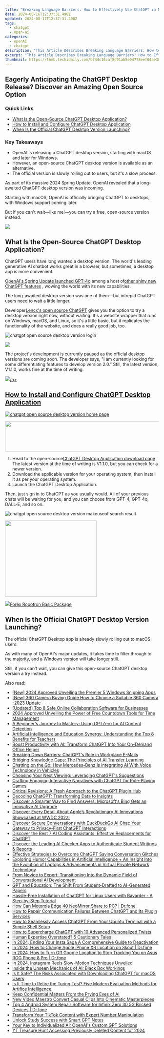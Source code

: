```yaml
---
title: "Breaking Language Barriers: How to Effectively Use ChatGPT in Multiple Linguistic Contexts"
date: 2024-08-16T12:37:31.498Z
updated: 2024-08-17T12:37:31.498Z
tags:
  - chatgpt
  - open-ai
categories:
  - openAI
  - chatgpt
description: "This Article Describes Breaking Language Barriers: How to Effectively Use ChatGPT in Multiple Linguistic Contexts"
excerpt: "This Article Describes Breaking Language Barriers: How to Effectively Use ChatGPT in Multiple Linguistic Contexts"
thumbnail: https://thmb.techidaily.com/b744c16caf8d91ab5e04778eef04ae38bd5e09c87e85e6ab4edefd7b2e2e0090.jpg
---
```


## Eagerly Anticipating the ChatGPT Desktop Release? Discover an Amazing Open Source Option

### Quick Links

* [What Is the Open-Source ChatGPT Desktop Application?](https://www.makeuseof.com/cant-wait-for-the-chatgpt-desktop-app-try-this-open-source-alternative-instead/#what-is-the-open-source-chatgpt-desktop-application)
* [How to Install and Configure ChatGPT Desktop Application](https://www.makeuseof.com/cant-wait-for-the-chatgpt-desktop-app-try-this-open-source-alternative-instead/#how-to-install-and-configure-chatgpt-desktop-application)
* [When Is the Official ChatGPT Desktop Version Launching?](https://www.makeuseof.com/cant-wait-for-the-chatgpt-desktop-app-try-this-open-source-alternative-instead/#when-is-the-official-chatgpt-desktop-version-launching)

### Key Takeaways

* OpenAI is releasing a ChatGPT desktop version, starting with macOS and later for Windows.
* However, an open-source ChatGPT desktop version is available as an alternative.
* The official version is slowly rolling out to users, but it's a slow process.

 As part of its massive 2024 Spring Update, OpenAI revealed that a long-awaited ChatGPT desktop version was incoming.

 Starting with macOS, OpenAI is officially bringing ChatGPT to desktops, with Windows support coming later.

 But if you can't wait—like me!—you can try a free, open-source version instead.

<!-- affiliate ads begin -->
<a href="https://secure.2checkout.com/order/checkout.php?PRODS=4620778&QTY=1&AFFILIATE=108875&CART=1"><img src="https://secure.avangate.com/images/merchant/07dd4d5a72f5740ef0f035f201951476/728__90banner.jpg" border="0"></a>
<!-- affiliate ads end -->
## What Is the Open-Source ChatGPT Desktop Application?

 ChatGPT users have long wanted a desktop version. The world's leading generative AI chatbot works great in a browser, but sometimes, a desktop app is more convenient.

[OpenAI's Spring Update launched GPT-4o](https://www.makeuseof.com/how-gpt-4o-works-is-it-free/) among a host of[other shiny new ChatGPT features](https://www.makeuseof.com/chatgpt-new-features-spring-update/) , wowing the world with its new capabilities.

 The long-awaited desktop version was one of them—but intrepid ChatGPT users need to wait a little longer.

 Developer[Lencx's open source ChatGPT](https://github.com/lencx/ChatGPT) gives you the option to try a desktop version right now, without waiting. It's a website wrapper that runs on Windows, macOS, and Linux, so it's a little basic, but it replicates the functionality of the website, and does a really good job, too.

![chatgpt open source desktop version login](https://static1.makeuseofimages.com/wordpress/wp-content/uploads/2024/05/chatgpt-open-source-desktop-version-login.jpg)
<!-- affiliate ads begin -->
<a href="https://shop.manycam.com/order/checkout.php?PRODS=17728032&QTY=1&AFFILIATE=108875&CART=1"><img src="https://secure.avangate.com/images/merchant/8230bea7d54bcdf99cdfe85cb07313d5/mcaffbanner920x120.png" border="0"></a>
<!-- affiliate ads end -->

 The project's development is currently paused as the official desktop versions are coming soon. The developer says, "I am currently looking for some differentiating features to develop version 2.0." Still, the latest version, V1.1.0, works fine at the time of writing.

<!-- affiliate ads begin -->
<a href="https://store.nero.com/order/checkout.php?PRODS=4729507&QTY=1&AFFILIATE=108875&CART=1"><img src="https://www.nero.com/nero-com-wAssets/img/banners/2023/TIU/Nero_TuneItUp_Screen_2.webp" border="0">/a>
<!-- affiliate ads end -->
## How to Install and Configure ChatGPT Desktop Application

![chatgpt open source desktop version home page](https://static1.makeuseofimages.com/wordpress/wp-content/uploads/2024/05/chatgpt-open-source-desktop-version-home-page.jpg)
<!-- affiliate ads begin -->
<a href="https://imp.i110150.net/c/5597632/924299/11305" target="_top" id="924299"><img src="//a.impactradius-go.com/display-ad/11305-924299" border="0" alt="" width="520" height="100"/></a>
<!-- affiliate ads end -->

1. Head to the open-source[ChatGPT Desktop Application download page](https://github.com/lencx/ChatGPT/releases/tag/v1.1.0) . The latest version at the time of writing is V1.1.0, but you can check for a newer version.
2. Download the applicable version for your operating system, then install it as per your operating system.
3. Launch the ChatGPT Desktop Application.

 Then, just sign in to ChatGPT as you usually would. All of your previous chats will be waiting for you, and you can choose from GPT-4, GPT-4o, DALL-E, and so on.

![chatgpt open source desktop version makeuseof search result](https://static1.makeuseofimages.com/wordpress/wp-content/uploads/2024/05/chatgpt-open-source-desktop-version-makeuseof-search-result.jpg)
<!-- affiliate ads begin -->
<a href="https://caperobbin.sjv.io/c/5597632/2006118/18460" target="_top" id="2006118"><img src="//a.impactradius-go.com/display-ad/18460-2006118" border="0" alt="" width="300" height="250"/></a><img height="0" width="0" src="https://imp.pxf.io/i/5597632/2006118/18460" style="position:absolute;visibility:hidden;" border="0" />
<!-- affiliate ads end -->

<!-- affiliate ads begin -->
<a href="https://secure.2checkout.com/order/checkout.php?PRODS=4726960&QTY=1&AFFILIATE=108875&CART=1"><img src="https://secure.avangate.com/images/merchant/5f4f7141b65a730b4efb0e0d51f63e94/products/forexrobotronbox.gif" border="0">Forex Robotron Basic Package</a>
<!-- affiliate ads end -->
## When Is the Official ChatGPT Desktop Version Launching?

 The official ChatGPT Desktop app is already slowly rolling out to macOS users.

 As with many of OpenAI's major updates, it takes time to filter through to the majority, and a Windows version will take longer still.

 Still, if you can't wait, you can give this open-source ChatGPT desktop version a try instead.


<ins class="adsbygoogle"
     style="display:block"
     data-ad-format="autorelaxed"
     data-ad-client="ca-pub-7571918770474297"
     data-ad-slot="1223367746"></ins>



<ins class="adsbygoogle"
     style="display:block"
     data-ad-client="ca-pub-7571918770474297"
     data-ad-slot="8358498916"
     data-ad-format="auto"
     data-full-width-responsive="true"></ins>

<span class="atpl-alsoreadstyle">Also read:</span>
<div><ul>
<li><a href="https://remote-screen-capture.techidaily.com/new-2024-approved-unveiling-the-premier-5-windows-snipping-apps/"><u>[New] 2024 Approved  Unveiling the Premier 5 Windows Snipping Apps</u></a></li>
<li><a href="https://extra-lessons.techidaily.com/new-360-camera-buying-guide-how-to-choose-a-suitable-360-camera-2023-update/"><u>[New] 360 Camera Buying Guide  How to Choose a Suitable 360 Camera -2023 Update</u></a></li>
<li><a href="https://visual-screen-recording.techidaily.com/updated-top-8-safe-online-collaboration-software-for-businesses/"><u>[Updated] Top 8 Safe Online Collaboration Software for Businesses</u></a></li>
<li><a href="https://fox-direct.techidaily.com/2024-approved-unveiling-the-power-of-free-countdown-tools-for-time-management/"><u>2024 Approved  Unveiling the Power of Free Countdown Tools for Time Management</u></a></li>
<li><a href="https://tech-haven.techidaily.com/a-beginners-journey-to-mastery-using-gptzero-for-ai-content-detection/"><u>A Beginner's Journey to Mastery: Using GPTZero for AI Content Detection</u></a></li>
<li><a href="https://tech-haven.techidaily.com/artificial-intelligence-and-education-synergy-understanding-the-top-8-benefits-for-teachers/"><u>Artificial Intelligence and Education Synergy: Understanding the Top 8 Benefits for Teachers</u></a></li>
<li><a href="https://tech-haven.techidaily.com/boost-productivity-with-ai-transform-chatgpt-into-your-on-demand-office-helper/"><u>Boost Productivity with AI: Transform ChatGPT Into Your On-Demand Office Helper</u></a></li>
<li><a href="https://tech-haven.techidaily.com/breaking-down-barriers-chatgpts-role-in-workplace-e-mails/"><u>Breaking Down Barriers: ChatGPT's Role in Workplace E-Mails</u></a></li>
<li><a href="https://tech-haven.techidaily.com/bridging-knowledge-gaps-the-principles-of-ai-transfer-learning/"><u>Bridging Knowledge Gaps: The Principles of AI Transfer Learning</u></a></li>
<li><a href="https://tech-haven.techidaily.com/chatting-on-the-go-how-mercedes-benz-is-integrating-ai-with-voice-technology-in-vehicles/"><u>Chatting on the Go: How Mercedes-Benz Is Integrating AI With Voice Technology in Vehicles</u></a></li>
<li><a href="https://tech-haven.techidaily.com/choosing-your-next-viewing-leveraging-chatgpts-suggestions/"><u>Choosing Your Next Viewing: Leveraging ChatGPT's Suggestions</u></a></li>
<li><a href="https://tech-haven.techidaily.com/crafting-engaging-interactive-narratives-with-chatgpt-for-role-playing-games/"><u>Crafting Engaging Interactive Narratives with ChatGPT for Role-Playing Games</u></a></li>
<li><a href="https://tech-haven.techidaily.com/critical-revisions-a-fresh-approach-to-the-chatgpt-plugin-hub/"><u>Critical Revisions: A Fresh Approach to the ChatGPT Plugin Hub</u></a></li>
<li><a href="https://tech-haven.techidaily.com/decoding-chatgpt-transforming-data-to-insights/"><u>Decoding ChatGPT: Transforming Data to Insights</u></a></li>
<li><a href="https://tech-haven.techidaily.com/discover-a-smarter-way-to-find-answers-microsofts-bing-gets-an-innovative-ai-upgrade/"><u>Discover a Smarter Way to Find Answers: Microsoft's Bing Gets an Innovative AI Upgrade</u></a></li>
<li><a href="https://tech-haven.techidaily.com/discover-every-detail-about-apples-revolutionary-ai-innovations-showcased-at-wwdc-202/"><u>Discover Every Detail About Apple’s Revolutionary AI Innovations Showcased at WWDC 202지</u></a></li>
<li><a href="https://tech-haven.techidaily.com/discover-secure-conversations-with-duckduckgo-ai-chat-your-gateway-to-privacy-first-chatgpt-interactions/"><u>Discover Secure Conversations with DuckDuckGo AI Chat: Your Gateway to Privacy-First ChatGPT Interactions</u></a></li>
<li><a href="https://tech-haven.techidaily.com/discover-the-best-7-ai-coding-assistants-effective-replacements-for-chatgpt/"><u>Discover the Best 7 AI Coding Assistants: Effective Replacements for ChatGPT</u></a></li>
<li><a href="https://tech-haven.techidaily.com/discover-the-leading-ai-checker-apps-to-authenticate-student-writings-and-reports/"><u>Discover the Leading AI Checker Apps to Authenticate Student Writings & Reports</u></a></li>
<li><a href="https://tech-haven.techidaily.com/effective-strategies-to-overcome-chatgpt-saving-conversation-glitches/"><u>Effective Strategies to Overcome ChatGPT Saving Conversation Glitches</u></a></li>
<li><a href="https://tech-haven.techidaily.com/exploring-humor-capabilities-in-artificial-intelligence-plus-an-insight-into-the-evolution-of-laptops-and-advancements-in-virtual-private-network-technology22/"><u>Exploring Humor Capabilities in Artificial Intelligence + An Insight Into the Evolution of Laptops & Advancements in Virtual Private Network Technology</u></a></li>
<li><a href="https://tech-haven.techidaily.com/from-novice-to-expert-transitioning-into-the-dynamic-field-of-conversational-ai-development/"><u>From Novice to Expert: Transitioning Into the Dynamic Field of Conversational AI Development</u></a></li>
<li><a href="https://tech-haven.techidaily.com/gpt-and-education-the-shift-from-student-drafted-to-ai-generated-papers/"><u>GPT and Education: The Shift From Student-Drafted to AI-Generated Papers</u></a></li>
<li><a href="https://tech-haven.techidaily.com/hassle-free-installation-of-chatgpt-for-linux-users-with-bavarder-a-step-by-step-tutorial/"><u>Hassle-Free Installation of ChatGPT for Linux Users with Bavarder - A Step-by-Step Tutorial</u></a></li>
<li><a href="https://screen-mirror.techidaily.com/how-can-motorola-edge-40-neomirror-share-to-pc-drfone-by-drfone-android/"><u>How Can Motorola Edge 40 NeoMirror Share to PC? | Dr.fone</u></a></li>
<li><a href="https://tech-haven.techidaily.com/how-to-repair-communication-failures-between-chatgpt-and-its-plugin-services/"><u>How to Repair Communication Failures Between ChatGPT and Its Plugin Services</u></a></li>
<li><a href="https://tech-haven.techidaily.com/how-to-seamlessly-access-chatgpt-from-your-ubuntu-terminal-with-a-simple-shell-setup/"><u>How to Seamlessly Access ChatGPT From Your Ubuntu Terminal with a Simple Shell Setup</u></a></li>
<li><a href="https://tech-haven.techidaily.com/how-to-supercharge-chatgpt-with-10-advanced-personalized-twists/"><u>How to Supercharge ChatGPT with 10 Advanced Personalized Twists</u></a></li>
<li><a href="https://tech-haven.techidaily.com/human-expertise-overstated-5-cautionary-tales/"><u>Human Expertise Overstated? 5 Cautionary Tales</u></a></li>
<li><a href="https://instagram-clips.techidaily.com/in-2024-ending-your-insta-saga-a-comprehensive-guide-to-deactivation/"><u>In 2024, Ending Your Insta Saga  A Comprehensive Guide to Deactivation</u></a></li>
<li><a href="https://location-social.techidaily.com/in-2024-how-to-change-apple-iphone-xr-location-on-skout-drfone-by-drfone-virtual-ios/"><u>In 2024, How to Change Apple iPhone XR Location on Skout | Dr.fone</u></a></li>
<li><a href="https://android-location-track.techidaily.com/in-2024-how-to-turn-off-google-location-to-stop-tracking-you-on-asus-rog-phone-8-pro-drfone-by-drfone-virtual-android/"><u>In 2024, How to Turn Off Google Location to Stop Tracking You on Asus ROG Phone 8 Pro | Dr.fone</u></a></li>
<li><a href="https://instagram-video-recordings.techidaily.com/in-2024-instagram-reels-slow-motion-techniques-unveiled/"><u>In 2024, Instagram Reels Slow-Motion Techniques Unveiled</u></a></li>
<li><a href="https://tech-haven.techidaily.com/inside-the-unseen-mechanics-of-ai-black-box-workings/"><u>Inside the Unseen Mechanics of AI: Black Box Workings</u></a></li>
<li><a href="https://tech-haven.techidaily.com/is-it-safe-the-risks-associated-with-downloading-chatgpt-for-macos-users/"><u>Is It Safe? The Risks Associated with Downloading ChatGPT for macOS Users</u></a></li>
<li><a href="https://tech-haven.techidaily.com/is-it-time-to-retire-the-turing-test-five-modern-evaluation-methods-for-artifice-intelligence/"><u>Is It Time to Retire the Turing Test? Five Modern Evaluation Methods for Artifice Intelligence</u></a></li>
<li><a href="https://tech-haven.techidaily.com/keep-confidential-matters-from-the-prying-eyes-of-ai/"><u>Keep Confidential Matters From the Prying Eyes of AI</u></a></li>
<li><a href="https://smart-video-creator.techidaily.com/new-video-maestro-convert-casual-clips-into-cinematic-masterpieces/"><u>New Video Maestro Convert Casual Clips Into Cinematic Masterpieces</u></a></li>
<li><a href="https://howto.techidaily.com/top-4-android-system-repair-software-for-infinix-zero-30-5g-bricked-devices-drfone-by-drfone-fix-android-problems-fix-android-problems/"><u>Top 4 Android System Repair Software for Infinix Zero 30 5G Bricked Devices | Dr.fone</u></a></li>
<li><a href="https://extra-information.techidaily.com/transform-your-tiktok-content-with-expert-number-manipulation/"><u>Transform Your TikTok Content with Expert Number Manipulation</u></a></li>
<li><a href="https://tech-haven.techidaily.com/unlock-study-success-with-smart-gpt-notes/"><u>Unlock Study Success with Smart GPT Notes</u></a></li>
<li><a href="https://tech-haven.techidaily.com/your-key-to-individualized-ai-openais-custom-gpt-solutions/"><u>Your Key to Individualized AI: OpenAI's Custom GPT Solutions</u></a></li>
<li><a href="https://facebook-record-videos.techidaily.com/yt-treasure-hunt-accessing-previously-deleted-content-for-2024/"><u>YT Treasure Hunt  Accessing Previously Deleted Content for 2024</u></a></li>
</ul></div>
